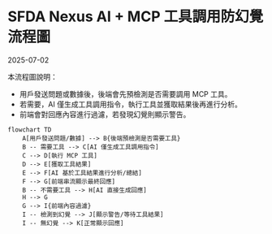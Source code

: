 # SFDA Nexus AI + MCP 工具調用防幻覺流程圖

2025-07-02

本流程圖說明：

- 用戶發送問題或數據後，後端會先預檢測是否需要調用 MCP 工具。
- 若需要，AI 僅生成工具調用指令，執行工具並獲取結果後再進行分析。
- 前端會對回應內容進行過濾，若發現幻覺則顯示警告。

```mermaid
flowchart TD
    A[用戶發送問題/數據] --> B{後端預檢測是否需要工具}
    B -- 需要工具 --> C[AI 僅生成工具調用指令]
    C --> D[執行 MCP 工具]
    D --> E[獲取工具結果]
    E --> F[AI 基於工具結果進行分析/總結]
    F --> G[前端串流顯示最終回應]
    B -- 不需要工具 --> H[AI 直接生成回應]
    H --> G
    G --> I{前端內容過濾}
    I -- 檢測到幻覺 --> J[顯示警告/等待工具結果]
    I -- 無幻覺 --> K[正常顯示回應]
```
